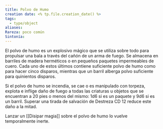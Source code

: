 ```yaml
---
title: Polvo de Humo
creation date: <% tp.file.creation_date() %>
tags:
  - type/object
aliases: 
Rareza: poco común
Sintonía:
---
```


El polvo de humo es un explosivo mágico que se utiliza sobre todo para propulsar una bala a través del cañón de un arma de fuego. Se almacena en barriles de madera herméticos o en pequeños paquetes impermeables de cuero. Cada uno de estos últimos contiene suficiente polvo de humo como para hacer cinco disparos, mientras que un barril alberga polvo suficiente para quinientos disparos.

Si el polvo de humo se incendia, se cae o es manipulado con torpeza, explota e inflige daño de fuego a todas las criaturas u objetos que se encuentran a 20 pies o menos del mismo: 1d6 si es un paquete y 9d6 si es un barril. Superar una tirada de salvación de Destreza CD 12 reduce este daño a la mitad.

Lanzar un [[Disipar magia]] sobre el polvo de humo lo vuelve temporalmente inerte.